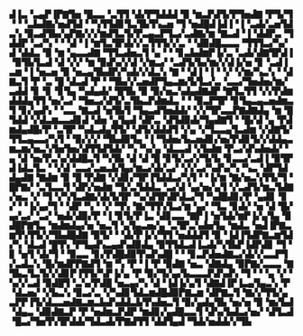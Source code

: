▟▐▃▝▃▄▛▐▛▇▜▅▝█▃▃▝▃▜▜▝▟▞▛▜▟▟▟▝▉▝▆▃▛▟▜▞▛▜▅▟▇▝▛▜▞▜▝▝▝▃▙▟▇▞▅▟▜▟▝▝▚▜▜▟▊▜▃▜▙▜▚▃▅▝▜▝▅▟█▟▐▟▐▝▐▝▃▟▞▃▅▜▟▃▚▝▉▃▟▜▙▞▄▛▇▞▞▞▆▟▜▃▜▞▛▃▄▃▛▜▃▞▃▟▇▞▆▝▇▃▟▝▐▝▟▟▛▃▝▜▟▟▛▝▃▞▚▝▝▝▟▝▐▝▆▜▃▜▛▟▞▞▃▜▜▜▞▞▃▝▝▟▉▟█▃▃▃▝▜▜▜▃▞▚▞▟▝▟▟▃▝▉▝▆▝▄▃▃▟▇▝▜▜▃▟▅▃▜▝▄▝▝▝▊▃▙▟▆▛▐▞▃▝▃▟▞▟▇▜▛▟▐▝▉▜▙▜▃▟▝▟▝▞▞▝▆▝▉▟▚▞▞▟▝▞▆▃▞▝▃▟▜▞▙▞▆▞▞▟▐▞▅▝▊▝▃▟▐▃▆▝▐▝▅▃▅▝▉▝▅▃▄▜▙▟▛▞▚▟▞▞▟▃▚▝▇▝▝▟▐▝▐▝▝▞▝▞▆▞▚▃▚▝▝▟▇▃▜▝▛▝▃▝█▝▟▃▟▝▛▝▝▜▙▞▞▃▅▟▛▜▄▃▆▞▙▜▃▞▃▝▃▃▞▜▅▟▅▞▆▞▃▟▟▝▊▝▊▝▊▜▄▝▚▟▄▟▞▝█▜▙▝▉▝▉▞▅▃▚▟▄▟▇▟▛▝▇▜▃▜▜▝▞▞▛▟▆▟▟▟▄▜▜▝▅▞▃▞▝▜▅▃▞▟▜▞▃▜▙▃▛▟▆▟▃▝▝▝▉▃▛▜▛▝▊▜▄▃▄▃▅▟▆▃▜▝▊▞▄▟▚▝▝▃▃▝▇▃▟▝▅▜▙▜▝▜▄▃▟▜▅▟▟▞▝▞▞▜▛▃▃▛▇▟▇▟▄▝▆▝█▜▟▟▝▞▟▃▆▃▃▟▊▟▝▟▅▝▄▜▄▟▝▟▛▃▝▟▜▟▉▟▞▜▄▟▇▜▝▝█▞▟▝▄▝▛▟▆▟▄▟█▞▛▝▃▜▛▝▚▟▃▟▄▜▜▞▝▟▜▞▟▟▟▜▝▞▄▝▞▜▃▃▄▜▃▟▆▝▞▟▇▜▞▜▜▃▄▃▃▞▚▜▝▝▉▞▞▞▝▜▙▟▉▜▄▝▐▝▜▟▅▞▙▃▅▟▊▞▅▞▛▟▊▜▞▞▟▟▄▃▆▃▆▞▅▃▚▜▅▜▅▞▟▜▜▟▜▟▞▝▚▝▚▞▄▝▟▃▃▟▝▞▙▟▆▝▛▃▞▟▚▟▅▟▞▝▄▝▟▝▅▞▛▃▚▞▟▟█▃▜▝▚▜▙▝▟▝▟▝█▝▊▜▞▃▞▞▜▞▙▝▊▃▃▞▃▟▐▝▉▜▛▟▐▟▃▜▃▝▝▞▟▝▃▃▞▃▅▃▙▜▄▞▆▃▞▟▞▃▞▝▞▞▃▞▚▟▚▞▚▝▚▃▝▟▛▜▟▟▄▟▇▝▇▟▆▝▉▝█▝▛▟▇▝▞▟▊▞▜▛▐▜▟▟▃▞▚▜▝▝▐▞▆▝▇▞▅▃▚▜▜▞▜▝█▛▇▞▝▃▜▃▃▜▝▟▛▞▅▟▆▝▜▞▃▜▟▟▃▝▃▞▟▝▄▞▅▞▄▜▝▞▃▟▜▞▆▃▜▟▇▞▅▃▝▞▝▜▝▞▚▜▃▟▇▞▟▞▙▜▛▝▚▞▟▜▛▟▛▟▃▞▜▝▚▟█▟▊▞▛▝▄▟▊▝▊▞▝▝▐▞▄▞▜▝▝▟▛▝▚▝▝▞▝▜▚▝▇▞▜▜▚▜▃▞▆▝▄▞▝▜▃▝▊▟▞▝▅▝▟▝█▞▄▞▃▞▝▃▞▝▅▟▞▟▉▞▛▝▐▝▊▜▞▛▐▃▝▟▊▃▃▝▇▛▐▝▅▜▟▞▆▛▐▞▄▜▄▝▉▟█▛▇▜▃▝▆▟▆▟▄▞▅▝▅▃▜▝▄▜▄▃▅▞▄▝▃▜▛▃▚▟▅▜▄▝▆▟▃▝▅▟▐▛▇▃▆▜▚▜▜▞▞▜▙▟█▟▇▝▉▜▞▝▝▟▞▛▐▞▞▜▜▝▅▟▟▟▜▝▉▝▐▟▐▜▟▛▇▃▆▜▟▞▚▝▟▃▟▝█▜▚▝▛▜▄▟▚▃▄▟▚▟▉▟▄▝▉▜▜▟▃▟▐▃▟▞▚▜▙▛▐▟▛▟▊▝▜▝▊▝▅▜▝▟▞▜▝▝▉▃▃▝▊▞▛▟█▟▉▜▚▟▚▟█▝▝▝▊▃▛▟▅▟▇▃▞▟▞▞▃▃▛▜▞▃▟▃▚▝█▞▆▟▛▛▇▟▜▝▆▝▚▝▛▝▐▝▛▝▉▟▇▝▅▃▝▟▇▟▄▝▉▛▇▞▃▃▃▝▇▜▙▃▜▃▜▞▞▟▊▛▐▜▜▞▚▛▐▞▄▝▛▝▉▞▜▞▄▞▙▃▃▃▛▟▚▟▚▝▜▝▝▝▄▝▞▝▚▞▞▃▟▝▉▟█▜▝▃▚▞▛▟█▝▅▃▄▞▚▝▟▝▐▟▐▞▄▜▝▟▇▟▐▛▐▃▄▜▄▃▚▝▛▝▟▃▅▞▝▞▙▃▚▝▉▃▞▃▝▞▚▟▊▜▟▃▆▟█▟▉▛▇▃▆▝▟▛▇▃▜▝▇▞▞▜▜▞▄▃▛▛▐▜▞▟▃▃▅▟▇▃▆▃▙▟▚▟▟▃▙▜▚▟▅▃▜▝▉▞▄▟▄▜▙▝▅▞▅▝▉▝▆▞▙▟▝▟▄▃▝▟▉▟▇▃▛▝▛▝▅▟▆▃▛▟▛▝▆▟▊▞▄▟█▃▃▜▝▟▚▞▙▟▃▞▅▞▝▟▜▃▟▝█▃▞▜▅▜▚▜▛▟▟▞▜▟▃▟▞▛▇▟▜▜▝▟▟▜▄▟▝▜▟▞▅▟▟▞▞▜▙
